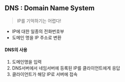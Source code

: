 ## DNS : Domain Name System
> IP를 기억하기는 어렵다!
* IP에 대한 일종의 전화번호부
* 도메인 명을 IP 주소로 변환

#### DNS의 사용
1. 도메인명을 입력
2. DNS서버에서 네임서버에 등록된 IP를 클라이언트에게 응답
3. 클라이언트가 해당 IP로 서버에 접속
